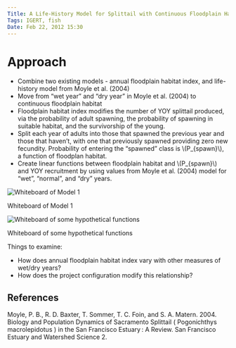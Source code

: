 ```yaml
---
Title: A Life-History Model for Splittail with Continuous Floodplain Habitat Index
Tags: IGERT, fish
Date: Feb 22, 2012 15:30
--- 
```


<div>


<h1 id="approach">Approach</h1>
<ul>
<li>Combine two existing models - annual floodplain habitat index, and life-history model from Moyle et al. <span class="citation">(2004)</span></li>
<li>Move from “wet year” and “dry year” in Moyle et al. <span class="citation">(2004)</span> to continuous floodplain habitat</li>
<li>Floodplain habitat index modifies the number of YOY splittail produced, via the probability of adult spawning, the probability of spawning in suitable habitat, and the survivorship of the young.</li>
<li>Split each year of adults into those that spawned the previous year and those that haven’t, with one that previously spawned providing zero new fecundity. Probability of entering the “spawned” class is \(P_{spawn}\), a function of floodplan habitat.</li>
<li>Create linear functions between floodplain habitat and \(P_{spawn}\) and YOY recruitment by using values from Moyle et al. <span class="citation">(2004)</span> model for “wet”, “normal”, and “dry” years.</li>
</ul>
<div class="figure">
<img src="{{% asseturl %}}assets/old-blog-stuff/splitwhite.png" alt="Whiteboard of Model 1" /><p class="caption">Whiteboard of Model 1</p>
</div>
<div class="figure">
<img src="{{% asseturl %}}assets/old-blog-stuff/splitwhite2.png" alt="Whiteboard of some hypothetical functions" /><p class="caption">Whiteboard of some hypothetical functions</p>
</div>
<p>Things to examine:</p>
<ul>
<li>How does annual floodplain habitat index vary with other measures of wet/dry years?</li>
<li>How does the project configuration modify this relationship?</li>
</ul>
<h2 id="references">References</h2>
<p>Moyle, P. B., R. D. Baxter, T. Sommer, T. C. Foin, and S. A. Matern. 2004. Biology and Population Dynamics of Sacramento Splittail ( Pogonichthys macrolepidotus ) in the San Francisco Estuary : A Review. San Francisco Estuary and Watershed Science 2.</p>
</div>